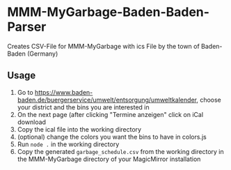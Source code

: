 # MMM-MyGarbage-Baden-Baden-Parser
Creates CSV-File for MMM-MyGarbage with ics File by the town of Baden-Baden (Germany)

## Usage
1. Go to https://www.baden-baden.de/buergerservice/umwelt/entsorgung/umweltkalender, choose your district and the bins you are interested in
2. On the next page (after clicking "Termine anzeigen" click on iCal download
3. Copy the ical file into the working directory
4. (optional) change the colors you want the bins to have in colors.js
5. Run ```node .``` in the working directory
6. Copy the generated ```garbage_schedule.csv``` from the working directory in the MMM-MyGarbage directory of your MagicMirror installation
